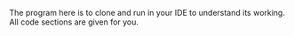 The program here is to clone and run in your IDE to understand its working. All code sections are given for you.
